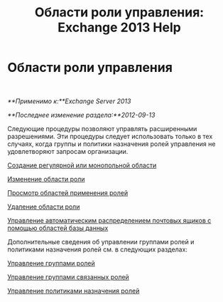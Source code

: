 ﻿---
title: 'Области роли управления: Exchange 2013 Help'
TOCTitle: Области роли управления
ms:assetid: f8f5b205-dd47-4fc3-8322-3fa115ae475a
ms:mtpsurl: https://technet.microsoft.com/ru-ru/library/Dd351270(v=EXCHG.150)
ms:contentKeyID: 50489489
ms.date: 05/22/2018
mtps_version: v=EXCHG.150
ms.translationtype: MT
---

# Области роли управления

 

_**Применимо к:**Exchange Server 2013_

_**Последнее изменение раздела:**2012-09-13_

Следующие процедуры позволяют управлять расширенными разрешениями. Эти процедуры следует использовать только в тех случаях, когда группы и политики назначения ролей управления не удовлетворяют запросам организации.

[Создание регулярной или монопольной области](create-a-regular-or-exclusive-scope-exchange-2013-help.md)

[Изменение области роли](change-a-role-scope-exchange-2013-help.md)

[Просмотр областей применения ролей](view-role-scopes-exchange-2013-help.md)

[Удаление области роли](remove-a-role-scope-exchange-2013-help.md)

[Управление автоматическим распределением почтовых ящиков с помощью областей базы данных](control-automatic-mailbox-distribution-using-database-scopes-exchange-2013-help.md)

Дополнительные сведения об управлении группами ролей и политиками назначения ролей см. в следующих разделах:

[Управление группами ролей](manage-role-groups-exchange-2013-help.md)

[Управление группами связанных ролей](manage-linked-role-groups-exchange-2013-help.md)

[Управление политиками назначения ролей](manage-role-assignment-policies-exchange-2013-help.md)

